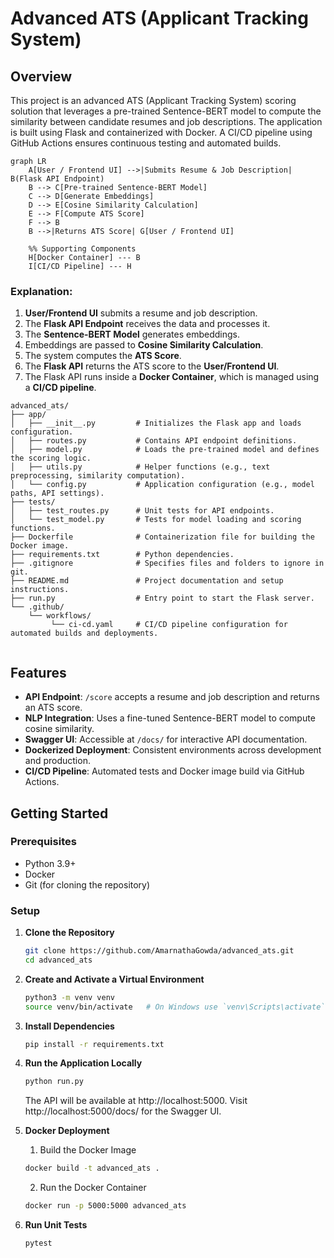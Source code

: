 # Advanced ATS (Applicant Tracking System)

## Overview
This project is an advanced ATS (Applicant Tracking System) scoring solution that leverages a pre-trained Sentence-BERT model to compute the similarity between candidate resumes and job descriptions. The application is built using Flask and containerized with Docker. A CI/CD pipeline using GitHub Actions ensures continuous testing and automated builds.

```mermaid
graph LR
    A[User / Frontend UI] -->|Submits Resume & Job Description| B(Flask API Endpoint)
    B --> C[Pre-trained Sentence-BERT Model]
    C --> D[Generate Embeddings]
    D --> E[Cosine Similarity Calculation]
    E --> F[Compute ATS Score]
    F --> B
    B -->|Returns ATS Score| G[User / Frontend UI]

    %% Supporting Components
    H[Docker Container] --- B
    I[CI/CD Pipeline] --- H
```

### Explanation:

1. **User/Frontend UI** submits a resume and job description.
2. The **Flask API Endpoint** receives the data and processes it.
3. The **Sentence-BERT Model** generates embeddings.
4. Embeddings are passed to **Cosine Similarity Calculation**.
5. The system computes the **ATS Score**.
6. The **Flask API** returns the ATS score to the **User/Frontend UI**.
7. The Flask API runs inside a **Docker Container**, which is managed using a **CI/CD pipeline**.

```text
advanced_ats/
├── app/
│   ├── __init__.py         # Initializes the Flask app and loads configuration.
│   ├── routes.py           # Contains API endpoint definitions.
│   ├── model.py            # Loads the pre-trained model and defines the scoring logic.
│   ├── utils.py            # Helper functions (e.g., text preprocessing, similarity computation).
│   └── config.py           # Application configuration (e.g., model paths, API settings).
├── tests/
│   ├── test_routes.py      # Unit tests for API endpoints.
│   └── test_model.py       # Tests for model loading and scoring functions.
├── Dockerfile              # Containerization file for building the Docker image.
├── requirements.txt        # Python dependencies.
├── .gitignore              # Specifies files and folders to ignore in git.
├── README.md               # Project documentation and setup instructions.
├── run.py                  # Entry point to start the Flask server.
└── .github/
    └── workflows/
         └── ci-cd.yaml     # CI/CD pipeline configuration for automated builds and deployments.


```
## Features
- **API Endpoint**: `/score` accepts a resume and job description and returns an ATS score.
- **NLP Integration**: Uses a fine-tuned Sentence-BERT model to compute cosine similarity.
- **Swagger UI**: Accessible at `/docs/` for interactive API documentation.
- **Dockerized Deployment**: Consistent environments across development and production.
- **CI/CD Pipeline**: Automated tests and Docker image build via GitHub Actions.

## Getting Started

### Prerequisites
- Python 3.9+
- Docker
- Git (for cloning the repository)

### Setup

1. **Clone the Repository**
   ```bash
   git clone https://github.com/AmarnathaGowda/advanced_ats.git
   cd advanced_ats
   ```
2. **Create and Activate a Virtual Environment**
    ```bash
    python3 -m venv venv
    source venv/bin/activate   # On Windows use `venv\Scripts\activate`
    ```
3. **Install Dependencies**
    ```bash
    pip install -r requirements.txt
    ```
4. **Run the Application Locally**
    ```bash
    python run.py
    ```
    The API will be available at http://localhost:5000. Visit http://localhost:5000/docs/ for the Swagger UI.

5. **Docker Deployment**
    1. Build the Docker Image
    ```bash
    docker build -t advanced_ats .
    ```
    2. Run the Docker Container
    ```bash
    docker run -p 5000:5000 advanced_ats
    ```
6. **Run Unit Tests**
    ```
    pytest

    ```